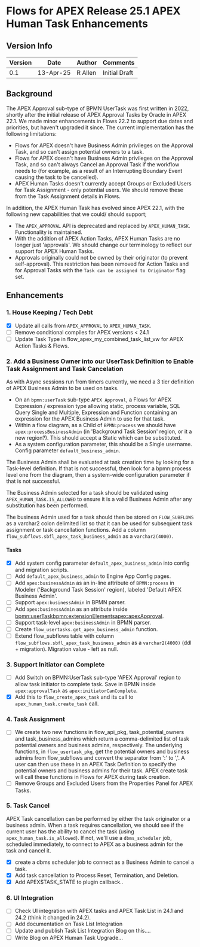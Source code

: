 # Flows for APEX Release 25.1 APEX Human Task Enhancements

## Version Info

| Version| Date | Author | Comments
| -- | -- | --| --|
| 0.1 | 13-Apr-25 | R Allen | Initial Draft |

## Background

The APEX Approval sub-type of BPMN UserTask was first written in 2022, shortly after the initial release of APEX Approval Tasks by Oracle in APEX 22.1.  We made minor enhancements in Flows 22.2 to support due dates and priorities, but haven't upgraded it since.  The current implementation has the following limitations:

- Flows for APEX doesn't have Business Admin privileges on the Approval Task, and so can't assign potential owners to a task.
- Flows for APEX doesn't have Business Admin privileges on the Approval Task, and so can't always Cancel an Approval Task if the workflow needs to (for example, as a result of an Interrupting Boundary Event causing the task to be cancelled).
- APEX Human Tasks doesn't currently accept Groups or Excluded Users for Task Assignment - only potential users.   We should remove these from the Task Assignment details in Flows.
  
In addition, the APEX Human Task has evolved since APEX 22.1, with the following new capabilities that we could/ should support;

- The `APEX_APPROVAL` API is deprecated and replaced by `APEX_HUMAN_TASK`.  Functionality is maintained.
- With the addition of APEX Action Tasks, APEX Human Tasks are no longer just 'approvals'.  We should change our terminology to reflect our support for APEX Human Tasks.
- Approvals  originally could not be owned by their originator (to prevent self-approval).  This restriction has been removed for Action Tasks and for Approval Tasks with the `Task can be assigned to Originator` flag set.  
  
## Enhancements

### 1.  House Keeping / Tech Debt

- [x] Update all calls from `APEX_APPROVAL` to `APEX_HUMAN_TASK`.
- [ ] Remove conditional compiles for APEX versions < 24.1
- [ ] Update Task Type in flow_apex_my_combined_task_list_vw for APEX Action Tasks & Flows.

### 2. Add a Business Owner into our UserTask Definition to Enable Task Assignment and Task Cancelation

As with Async sessions run from timers currently, we need a 3 tier definition of APEX Business Admin to be used on tasks.

- On an `bpmn:userTask` sub-type `APEX Approval`, a Flows for APEX Expression / expression type allowing static, process variable, SQL Query Single and Multiple, Expression and Function containing an expression for the APEX Business Admin to use for that task.
- Within a flow diagram, as a Child of `BPMN:process` we should have `apex:processBusinessAdmin` (in 'Background Task Session' region, or it a new region?).  This should accept a Static which can be substituted.
- As a system configuration parameter, this should be a Single username.  Config parameter `default_business_admin`.
  
The Business Admin shall be evaluated at task creation time by looking for a Task-level definition.   If that is not successful, then look for a bpmn:process level one from the diagram, then a system-wide configuration parameter if that is not successful.

The Business Admin selected for a task should be validated using `APEX_HUMAN_TASK.IS_ALLOWED` to ensure it is a valid Business Admin after any substitution has been performed.

The business Admin used for a task should then be stored on `FLOW_SUBFLOWS` as a varchar2 colon delimited list so that it can be used for subsequent task assignment or task cancellation functions. Add a column `flow_subflows.sbfl_apex_task_business_admin` as a `varchar2(4000)`.

#### Tasks

- [X] Add system config parameter `default_apex_business_admin` into config and migration scripts.
- [ ] Add `default_apex_business_admin` to Engine App Config pages.
- [ ] Add `apex:businessAdmin` as an in-line attribute of `BPMN:process` in Modeler ('Background Task Session' region), labeled 'Default APEX Business Admin'.
- [ ] Support `apex:businessAdmin` in BPMN parser.
- [ ] Add `apex:businessAdmin` as an attribute inside <bpmn:userTask><bpmn:extensionElements><apex:apexApproval>.
- [ ] Support task-level `apex:businessAdmin` in BPMN parser.
- [ ] Create `flow_usertasks.get_apex_business_admin` function.
- [ ] Extend flow_subflows table with column `flow_subflows.sbfl_apex_task_business_admin` as a `varchar2(4000)` (ddl + migration).  Migration value - left as null.

### 3.  Support Initiator can Complete

- [ ] Add Switch on BPMN:UserTask sub-type 'APEX Approval' region to allow task initiator to complete task. Save in BPMN inside `apex:approvalTask` as `apex:initiatorCanComplete`.
- [X] Add this to `flow_create_apex_task` and its call to `apex_human_task.create_task` call.

### 4. Task Assignment

- [ ] We create two new functions in flow_api_pkg, task_potential_owners and task_business_admins which return a comma-delimited list of task potential owners and business admins, respectively.  The underlying functions, in `flow_usertask_pkg`, get the potential owners and business admins from flow_subflows and convert the separator from ':' to ','.  A user can then use these in an APEX Task Definition to specify the potential owners and business admins for their task.  APEX create task will call these functions in Flows for APEX during task creation.
- [ ] Remove Groups and Excluded Users from the Properties Panel for APEX Tasks.
  
### 5. Task Cancel

APEX Task cancellation can be performed by either the task originator or a business admin. When a task requires cancellation, we should see if the current user has the ability to cancel the task (using `apex_human_task.is_allowed`).  If not, we'll use a `dbms_scheduler` job, scheduled immediately, to connect to APEX as a business admin for the task and cancel it.

- [X] create a dbms scheduler job to connect as a Business Admin to cancel a task.
- [X] Add task cancellation to Process Reset, Termination, and Deletion.
- [x] Add APEX$TASK_STATE to plugin callback..

### 6. UI Integration

- [ ] Check UI integration with APEX tasks and APEX Task List in 24.1 and 24.2 (think it changed in 24.2).  
- [ ] Add documentation on Task List Integration
- [ ] Update and publish Task List Integration Blog on this....
- [ ] Write Blog on APEX Human Task Upgrade...
